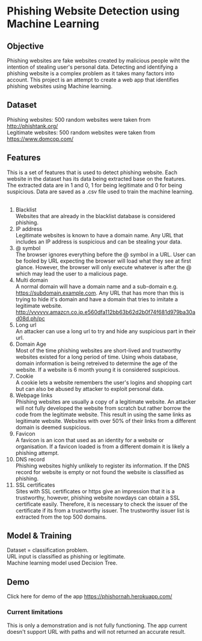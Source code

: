 # Phishing Website Detection using Machine Learning
## Objective
Phishing websites are fake websites created by malicious people wiht the intention of stealing user's personal data. Detecting and identifying a phishing website is a complex problem as it takes many factors into account. This project is an attempt to create a web app that identifies phishing websites using Machine learning.

## Dataset
Phishing websites: 500 random websites were taken from http://phishtank.org/ <br />
Legitimate websites: 500 random websites were taken from https://www.domcop.com/

## Features
This is a set of features that is used to detect phishing website. Each website in the dataset has its data being extracted base on the features. The extracted data are in 1 and 0, 1 for being legitimate and 0 for being suspicious. Data are saved as a .csv file used to train the machine learning.<br /><br />

1. Blacklist <br />
Websites that are already in the blacklist database is considered phishing.
3. IP address <br />
Legitimate websites is known to have a domain name. Any URL that includes an IP address is suspicious and can be stealing your data.
5. @ symbol <br />
The browser ignores everything before the @ symbol in a URL. User can be fooled by URL expecting the browser will load what they see at first glance. However, the browser will only execute whatever is after the @ which may lead the user to a malicious page.
7. Multi domain <br />
A normal domain will have a domain name and a sub-domain e.g. https://subdomain.example.com. Any URL that has more than this is trying to hide it's domain and have a domain that tries to imitate a legitimate website. http://vvvvvv.amazcn.co.jp.e560dfa112bb63b62d2b0f74f681d979ba30ad08d.ph/pc
9. Long url <br />
An attacker can use a long url to try and hide any suspicious part in their url.
11. Domain Age <br />
Most of the time phishing websites are short-lived and trustworthy websites existed for a long period of time. Using whois database, domain information is being retreived to determine the age of the website. If a website is 6 month young it is considered suspicious. 
13. Cookie <br />
A cookie lets a website remembers the user's logins and shopping cart but can also be abused by attacker to exploit personal data.  
15. Webpage links <br />
Phishing websites are usually a copy of a legitimate website. An attacker will not fully developed the website from scratch but rather borrow the code from the legitimate website. This result in using the same links as legitimate website. Websites with over 50% of their links from a different domain is deemed suspicious. 
17. Favicon <br />
A favicon is an icon that used as an identity for a website or organisation. If a favicon loaded is from a different domain it is likely a phishing attempt.
19. DNS record <br />
Phishing websites highly unlikely to register its information. If the DNS record for website is empty or not found the website is classified as phishing.
21. SSL certificates <br />
Sites with SSL certificates or https give an impression that it is a trustworthy, however, phishing website nowdays can obtain a SSL certificate easily. Therefore, it is necessary to check the issuer of the certificate if its from a trustworthy issuer. The trustworthy issuer list is extracted from the top 500 domains.

## Model & Training
Dataset = classification problem. <br />
URL input is classified as phishing or legitimate. <br />
Machine learning model used Decision Tree.

## Demo
Click here for demo of the app https://phishornah.herokuapp.com/ <br />
### Current limitations
This is only a demonstration and is not fully functioning. 
The app current doesn't support URL with paths and will not returned an accurate result.




